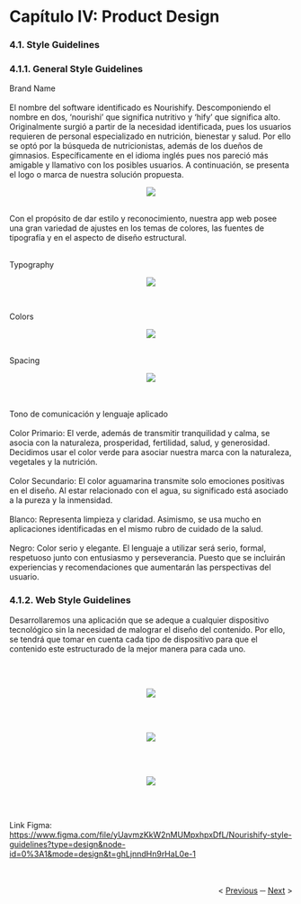 <h1>Capítulo IV: Product Design</h1>
<h3>4.1. Style Guidelines</h3>
<h3>4.1.1. General Style Guidelines</h3>
Brand Name<br><br>
El nombre del software identificado es Nourishify. Descomponiendo el nombre en dos, ‘nourishi’ que significa nutritivo y ‘hify’ que significa alto. Originalmente surgió a partir de la necesidad identificada, pues los usuarios requieren de personal especializado en nutrición, bienestar y salud. Por ello se optó por la búsqueda de nutricionistas, además de los dueños de gimnasios. Específicamente en el idioma inglés pues nos pareció más amigable y llamativo con los posibles usuarios. 
A continuación, se presenta el logo o marca de nuestra solución propuesta.
<p align ="center">
   <img src="../images/styles-guidelines/branding.png" >
</p><br>
Con el propósito de dar estilo y reconocimiento, nuestra app web posee una gran variedad de ajustes en los temas de colores, las fuentes de tipografía y en el aspecto de diseño estructural.

<br>Typography

<p align ="center">
   <img src="../images/styles-guidelines/typografy.png" >
</p><br>

Colors
<br>

<p align ="center">
   <img src="../images/styles-guidelines/color.png" >
</p><br>
Spacing
<br>
<p align ="center">
   <img src="../images/styles-guidelines/spacing.png" >
</p><br>
<br>
Tono de comunicación y lenguaje aplicado
<br><br>
Color Primario: El verde, además de transmitir tranquilidad y calma, se asocia con la naturaleza, prosperidad, fertilidad, salud, y generosidad. Decidimos usar  el color verde para asociar nuestra marca con la naturaleza, vegetales y la nutrición.
<br><br>
Color Secundario: El color aguamarina transmite solo emociones positivas en el diseño. Al estar relacionado con el agua, su significado está asociado a la pureza y la inmensidad.
<br><br>
Blanco: Representa limpieza y claridad. Asimismo, se usa mucho en aplicaciones identificadas en el mismo rubro de cuidado de la salud.
<br><br>
Negro: Color serio y elegante.
El lenguaje a utilizar será serio, formal, respetuoso junto con entusiasmo y perseverancia. Puesto que se incluirán experiencias y recomendaciones que aumentarán las perspectivas del usuario.

<h3>4.1.2. Web Style Guidelines</h3>

Desarrollaremos una aplicación que se adeque a cualquier dispositivo tecnológico sin la necesidad de malograr el diseño del contenido. Por ello, se tendrá que tomar en cuenta cada tipo de dispositivo para que el contenido este estructurado de la mejor manera para cada uno.

<br><br>

<p align ="center">
   <img src="../images/styles-guidelines/selectionboxes.png" >
</p><br>
<br>
<p align ="center">
   <img src="../images/styles-guidelines/big-elements.png" >
</p><br>
<br>
<p align ="center">
   <img src="../images/styles-guidelines/cards.png" >
</p><br>

<br>Link Figma: https://www.figma.com/file/yUavmzKkW2nMUMpxhpxDfL/Nourishify-style-guidelines?type=design&node-id=0%3A1&mode=design&t=ghLjnndHn9rHaL0e-1

<div display="flex" align="right" >
   </br></br>
   &lt;
   <a href="../chapter-3/4-product-backlog.md">Previous</a>
   &boxh;
   <a href="./2-information-architecture.md">Next</a>
   &gt;
   </br></br>
</div>
